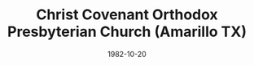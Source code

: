 ---
date: &id001 1982-10-20
end_date: null
location:
  address: 7801 West 34th Street
  city: Amarillo
  state: TX
minister:
- end: 1987-01-01
  name: John Hilbelink
  start: 1982-10-20
  type: Pastor
- end: 1991-01-01
  name: K. Scott Oliphint
  start: 1987-01-01
  type: Pastor
- end: 2014-01-01
  name: David Brack
  start: 1993-01-01
  type: Pastor
- end: null
  name: Jeremy Boothby
  start: 2014-01-01
  type: Pastor
- end: 2010-01-01
  name: Andrew Moody
  start: 2006-01-01
  type: Pastor
ministers:
- John Hilbelink
- K. Scott Oliphint
- David Brack
- Jeremy Boothby
- Andrew Moody
name: Christ Covenant Orthodox Presbyterian Church
names:
- end: 1990-01-01
  name: Grace Orthodox Presbyterian Church
  start: 1982-10-20
- end: null
  name: Christ Covenant Orthodox Presbyterian Church
  start: 1990-01-01
origination_date: *id001
raw_data: "TX Amarillo\nChrist Covenant Orthodox Presbyterian Church  (October 20,\
  \ 1982\u2013 )\n(called Grace Orthodox Presbyterian Church, 1982\u201390)\n7801\
  \ West 34th Street\nPastors: John Hilbelink, 1982\u201387\nK. Scott Oliphint, 1987\u2013\
  91\nDavid Brack, 1993\u20132014\nJeremy Boothby, 2014\u2013\nAssoc. Pastor: K. Scott\
  \ Oliphint, 1985\u201387\nCo\u2013Pastor: Andrew Moody, 2006\u201310"
received_from: null
states:
- TX
status:
  active: true
  end_date: null
  reason: null
  received_from: null
  withdrawal_to: null
title: Christ Covenant Orthodox Presbyterian Church (Amarillo TX)
year_established:
- 1982

---